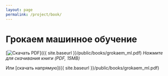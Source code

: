 ```yaml
---
layout: page
permalink: /project/book/
---
```


# Грокаем машинное обучение

[![Скачать PDF](/assets/images/download-button.png)]({{ site.baseurl }}/public/books/grokaem_ml.pdf)
*Нажмите для скачивания книги (PDF, 15MB)*

Или [скачать напрямую]({{ site.baseurl }}/public/books/grokaem_ml.pdf)